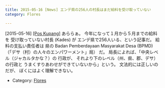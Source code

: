 ```yaml
---
title: 2015-05-16 [News] エンデ県の256人の村長はまだ給料を受け取っていない 
category: Flores

---
```


[2015-05-16] [[Pos Kupang]](http://kupang.tribunnews.com/2015/05/15/255-kades-di-ende-belum-terima-gaji)  あららぁ。
今年になって１月から５月までの給料を
受け取っていない村長 (Kades) が
エンデ県で256人いる、という記事だ。
給料の支払い責任者は
県の Badan Pemberdayaan Masyarakat Desa (BPMD) 
（「デサ（村）の人々のエンパワーメント」局）
だ。
局長によれば、「中央レベル（ジャカルタかな？）の
行政が、
それより下のレベル（州、県、郡、デサ）の行政と
うまくすりあわせができていないから」という。
文法的には正しいのだが、
ぼくにはよく理解できない。

- Category: [Flores](https://merapano.github.io/categories.html#Flores)

